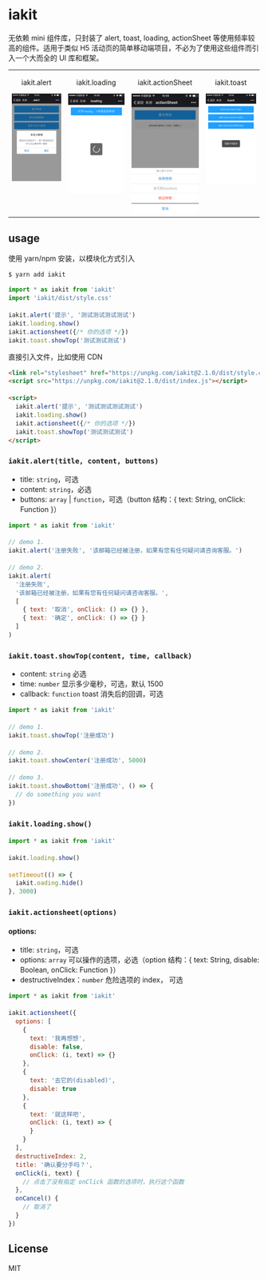 # iakit

无依赖 mini 组件库，只封装了 alert, toast, loading, actionSheet 等使用频率较高的组件。适用于类似 H5 活动页的简单移动端项目，不必为了使用这些组件而引入一个大而全的 UI 库和框架。

<table>
  <tbody>
    <tr>
      <td align="center" valign="top">
        <p>iakit.alert</p>
        <img width="210" src="./docs/alert.jpg">
      </td>
      <td align="center" valign="top">
        <p>iakit.loading</p>
        <img width="210" src="./docs/loading.jpg">
      </td>
      <td align="center" valign="top">
        <p>iakit.actionSheet</p>
        <img width="210" src="./docs/actionsheet.jpg">
      </td>
      <td align="center" valign="top">
        <p>iakit.toast</p>
        <img width="210" src="./docs/toast.jpg">
      </td>
    </tr>
  </tbody>
</table>

## usage

使用 yarn/npm 安装，以模块化方式引入

```
$ yarn add iakit
```

```js
import * as iakit from 'iakit'
import 'iakit/dist/style.css'

iakit.alert('提示', '测试测试测试测试')
iakit.loading.show()
iakit.actionsheet({/* 你的选项 */})
iakit.toast.showTop('测试测试测试')
```

直接引入文件，比如使用 CDN

```html
<link rel="stylesheet" href="https://unpkg.com/iakit@2.1.0/dist/style.css">
<script src="https://unpkg.com/iakit@2.1.0/dist/index.js"></script>

<script>
  iakit.alert('提示', '测试测试测试测试')
  iakit.loading.show()
  iakit.actionsheet({/* 你的选项 */})
  iakit.toast.showTop('测试测试测试')
</script>
```


### `iakit.alert(title, content, buttons)`

* title: `string`，可选
* content: `string`，必选
* buttons: `array` | `function`，可选（button 结构：{ text: String, onClick: Function }）

```js
import * as iakit from 'iakit'

// demo 1.
iakit.alert('注册失败', '该邮箱已经被注册，如果有您有任何疑问请咨询客服。')

// demo 2.
iakit.alert(
  '注册失败',
  '该邮箱已经被注册，如果有您有任何疑问请咨询客服。',
  [
    { text: '取消', onClick: () => {} },
    { text: '确定', onClick: () => {} }
  ]
)
```

### `iakit.toast.showTop(content, time, callback)`

* content: `string` 必选
* time: `number` 显示多少毫秒，可选，默认 1500
* callback: `function` toast 消失后的回调，可选

```js
import * as iakit from 'iakit'

// demo 1.
iakit.toast.showTop('注册成功')

// demo 2.
iakit.toast.showCenter('注册成功', 5000)

// demo 3.
iakit.toast.showBottom('注册成功', () => {
  // do something you want
})
```


### `iakit.loading.show()`

```js
import * as iakit from 'iakit'

iakit.loading.show()

setTimeout(() => {
  iakit.oading.hide()
}, 3000)
```

### `iakit.actionsheet(options)`

#### options:
* title: `string`，可选
* options: `array` 可以操作的选项，必选（option 结构：{ text: String, disable: Boolean, onClick: Function }）
* destructiveIndex：`number` 危险选项的 index， 可选

```js
import * as iakit from 'iakit'

iakit.actionsheet({
  options: [
    {
      text: '我再想想',
      disable: false,
      onClick: (i, text) => {}
    },
    {
      text: '去它的(disabled)',
      disable: true
    },
    {
      text: '就这样吧',
      onClick: (i, text) => {
      }
    }
  ],
  destructiveIndex: 2,
  title: '确认要分手吗？',
  onClick(i, text) {
    // 点击了没有指定 onClick 函数的选项时，执行这个函数
  },
  onCancel() {
    // 取消了
  }
})
```

## License
MIT
